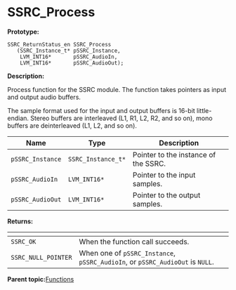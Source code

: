 # SSRC\_Process

**Prototype:**

```
SSRC_ReturnStatus_en SSRC_Process
   (SSRC_Instance_t* pSSRC_Instance,
    LVM_INT16*       pSSRC_AudioIn,
    LVM_INT16*       pSSRC_AudioOut);
```

**Description:**

Process function for the SSRC module. The function takes pointers as input and output audio buffers.

The sample format used for the input and output buffers is 16-bit little-endian. Stereo buffers are interleaved \(L1, R1, L2, R2, and so on\), mono buffers are deinterleaved \(L1, L2, and so on\).

|Name|Type|Description|
|----|----|-----------|
|`pSSRC_Instance`|`SSRC_Instance_t*`|Pointer to the instance of the SSRC.|
|`pSSRC_AudioIn`|`LVM_INT16*`|Pointer to the input samples.|
|`pSSRC_AudioOut`|`LVM_INT16*`|Pointer to the output samples.|

**Returns:**

| <!-- -->    | <!-- -->    |
|-------------|-------------|
|`SSRC_OK`|When the function call succeeds.|
|`SSRC_NULL_POINTER`|When one of `pSSRC_Instance`, `pSSRC_AudioIn`, or `pSSRC_AudioOut` is `NULL`.|

**Parent topic:**[Functions](../topics/functions.md)

